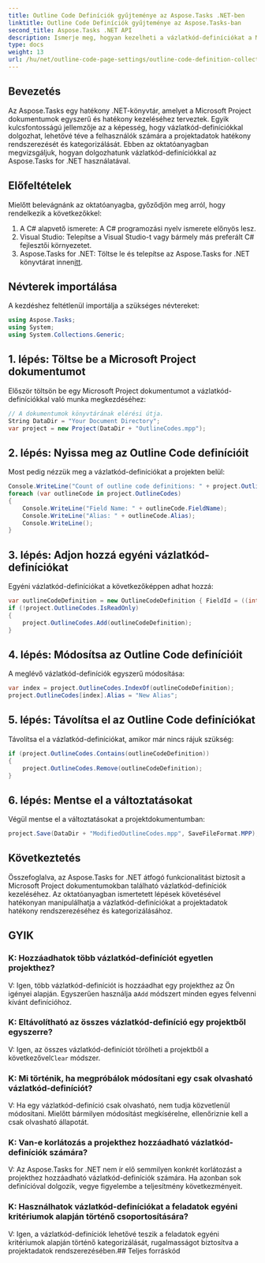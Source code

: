 ```yaml
---
title: Outline Code Definíciók gyűjteménye az Aspose.Tasks .NET-ben
linktitle: Outline Code Definíciók gyűjteménye az Aspose.Tasks-ban
second_title: Aspose.Tasks .NET API
description: Ismerje meg, hogyan kezelheti a vázlatkód-definíciókat a Microsoft Project dokumentumokban az Aspose.Tasks for .NET segítségével. A projektadatok kategorizálása könnyedén.
type: docs
weight: 13
url: /hu/net/outline-code-page-settings/outline-code-definition-collection/
---
```

## Bevezetés
Az Aspose.Tasks egy hatékony .NET-könyvtár, amelyet a Microsoft Project dokumentumok egyszerű és hatékony kezeléséhez terveztek. Egyik kulcsfontosságú jellemzője az a képesség, hogy vázlatkód-definíciókkal dolgozhat, lehetővé téve a felhasználók számára a projektadatok hatékony rendszerezését és kategorizálását. Ebben az oktatóanyagban megvizsgáljuk, hogyan dolgozhatunk vázlatkód-definíciókkal az Aspose.Tasks for .NET használatával.
## Előfeltételek
Mielőtt belevágnánk az oktatóanyagba, győződjön meg arról, hogy rendelkezik a következőkkel:
1. A C# alapvető ismerete: A C# programozási nyelv ismerete előnyös lesz.
2. Visual Studio: Telepítse a Visual Studio-t vagy bármely más preferált C# fejlesztői környezetet.
3.  Aspose.Tasks for .NET: Töltse le és telepítse az Aspose.Tasks for .NET könyvtárat innen[itt](https://releases.aspose.com/tasks/net/).

## Névterek importálása
A kezdéshez feltétlenül importálja a szükséges névtereket:
```csharp
using Aspose.Tasks;
using System;
using System.Collections.Generic;

```
## 1. lépés: Töltse be a Microsoft Project dokumentumot
Először töltsön be egy Microsoft Project dokumentumot a vázlatkód-definíciókkal való munka megkezdéséhez:
```csharp
// A dokumentumok könyvtárának elérési útja.
String DataDir = "Your Document Directory";
var project = new Project(DataDir + "OutlineCodes.mpp");
```
## 2. lépés: Nyissa meg az Outline Code definícióit
Most pedig nézzük meg a vázlatkód-definíciókat a projekten belül:
```csharp
Console.WriteLine("Count of outline code definitions: " + project.OutlineCodes.Count);
foreach (var outlineCode in project.OutlineCodes)
{
	Console.WriteLine("Field Name: " + outlineCode.FieldName);
	Console.WriteLine("Alias: " + outlineCode.Alias);
	Console.WriteLine();
}
```
## 3. lépés: Adjon hozzá egyéni vázlatkód-definíciókat
Egyéni vázlatkód-definíciókat a következőképpen adhat hozzá:
```csharp
var outlineCodeDefinition = new OutlineCodeDefinition { FieldId = ((int)ExtendedAttributeTask.OutlineCode3).ToString("D"), Alias = "My Outline Code" };
if (!project.OutlineCodes.IsReadOnly)
{
    project.OutlineCodes.Add(outlineCodeDefinition);
}
```
## 4. lépés: Módosítsa az Outline Code definícióit
A meglévő vázlatkód-definíciók egyszerű módosítása:
```csharp
var index = project.OutlineCodes.IndexOf(outlineCodeDefinition);
project.OutlineCodes[index].Alias = "New Alias";
```
## 5. lépés: Távolítsa el az Outline Code definíciókat
Távolítsa el a vázlatkód-definíciókat, amikor már nincs rájuk szükség:
```csharp
if (project.OutlineCodes.Contains(outlineCodeDefinition))
{
    project.OutlineCodes.Remove(outlineCodeDefinition);
}
```
## 6. lépés: Mentse el a változtatásokat
Végül mentse el a változtatásokat a projektdokumentumban:
```csharp
project.Save(DataDir + "ModifiedOutlineCodes.mpp", SaveFileFormat.MPP);
```

## Következtetés
Összefoglalva, az Aspose.Tasks for .NET átfogó funkcionalitást biztosít a Microsoft Project dokumentumokban található vázlatkód-definíciók kezeléséhez. Az oktatóanyagban ismertetett lépések követésével hatékonyan manipulálhatja a vázlatkód-definíciókat a projektadatok hatékony rendszerezéséhez és kategorizálásához.
## GYIK
### K: Hozzáadhatok több vázlatkód-definíciót egyetlen projekthez?
 V: Igen, több vázlatkód-definíciót is hozzáadhat egy projekthez az Ön igényei alapján. Egyszerűen használja a`Add` módszert minden egyes felvenni kívánt definícióhoz.
### K: Eltávolítható az összes vázlatkód-definíció egy projektből egyszerre?
 V: Igen, az összes vázlatkód-definíciót törölheti a projektből a következővel`Clear` módszer.
### K: Mi történik, ha megpróbálok módosítani egy csak olvasható vázlatkód-definíciót?
V: Ha egy vázlatkód-definíció csak olvasható, nem tudja közvetlenül módosítani. Mielőtt bármilyen módosítást megkísérelne, ellenőriznie kell a csak olvasható állapotát.
### K: Van-e korlátozás a projekthez hozzáadható vázlatkód-definíciók számára?
V: Az Aspose.Tasks for .NET nem ír elő semmilyen konkrét korlátozást a projekthez hozzáadható vázlatkód-definíciók számára. Ha azonban sok definícióval dolgozik, vegye figyelembe a teljesítmény következményeit.
### K: Használhatok vázlatkód-definíciókat a feladatok egyéni kritériumok alapján történő csoportosítására?
V: Igen, a vázlatkód-definíciók lehetővé teszik a feladatok egyéni kritériumok alapján történő kategorizálását, rugalmasságot biztosítva a projektadatok rendszerezésében.## Teljes forráskód